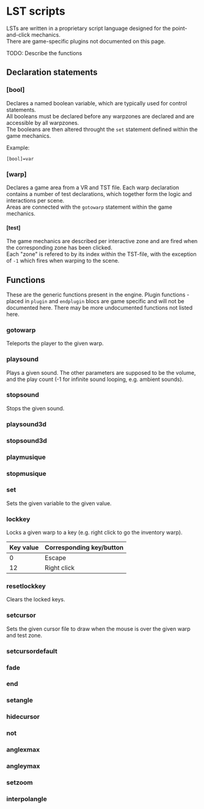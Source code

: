 # LST scripts

LSTs are written in a proprietary script language designed for the point-and-click mechanics.  
There are game-specific plugins not documented on this page.

TODO: Describe the functions

## Declaration statements

### [bool]

Declares a named boolean variable, which are typically used for control statements.  
All booleans must be declared before any warpzones are declared and are accessible by all warpzones.  
The booleans are then altered throught the `set` statement defined within the game mechanics.

Example:

```
[bool]=var
```

### [warp]

Declares a game area from a VR and TST file. Each warp declaration contains a number of test declarations, which together form the logic and interactions per scene.  
Areas are connected with the `gotowarp` statement within the game mechanics.

#### [test]

The game mechanics are described per interactive zone and are fired when the corresponding zone has been clicked.  
Each "zone" is refered to by its index within the TST-file, with the exception of `-1` which fires when warping to the scene.

## Functions

These are the generic functions present in the engine. Plugin functions - placed in `plugin` and `endplugin` blocs are game specific and will not be documented here. There may be more undocumented functions not listed here.

### gotowarp

Teleports the player to the given warp.

### playsound

Plays a given sound. The other parameters are supposed to be the volume, and the play count (-1 for infinite sound looping, e.g. ambient sounds).

### stopsound

Stops the given sound.

### playsound3d

### stopsound3d

### playmusique

### stopmusique

### set

Sets the given variable to the given value.

### lockkey

Locks a given warp to a key (e.g. right click to go the inventory warp).

| Key value | Corresponding key/button |
| --------- | ------------------------ |
| 0         | Escape                   |
| 12        | Right click              |

### resetlockkey

Clears the locked keys.

### setcursor

Sets the given cursor file to draw when the mouse is over the given warp and test zone. 

### setcursordefault

### fade

### end

### setangle

### hidecursor

### not

### anglexmax

### angleymax

### setzoom

### interpolangle
